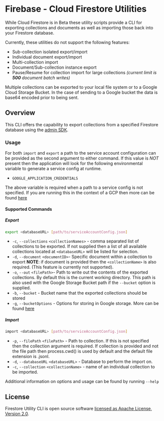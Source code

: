 # Firebase - Cloud Firestore Utilities

While Cloud Firestore is in Beta these utility scripts provide a CLI for exporting collections and documents as well as importing those back into your Firestore database.

Currently, these utilities do not support the following features:

- Sub-collection isolated export/import
- Individual document export/import
- Multi-collection import
- Document/Sub-collection instance export
- Pause/Resume for collection import for large collections _(current limit is **500** document batch writes)_

Multiple collections can be exported to your local file system or to a Google Cloud Storage Bucket. In the case of sending to a Google bucket the data is base64 encoded prior to being sent.

## Overview

This CLI offers the capability to export collections from a specified Firestore database using the [admin SDK](https://firebase.google.com/docs/admin/setup).

### Usage

For both `import` and `export` a path to the service account configuration can be provided as the second argument to either command. If this value is _NOT_ present then the application will look for the following environmental variable to generate a service config at runtime.

- `GOOGLE_APPLICATION_CREDENTIALS`

The above variable is required when a path to a service config is not specified. If you are running this in the context of a GCP then more can be found [here](https://cloud.google.com/docs/authentication/production)

#### Supported Commands

##### Export

```sh
export <databaseURL> [path/to/serviceAccountConfig.json]
```

- `-c`, `--collections` `<collectionNames>` - comma separated list of collections to be exported.
  If not supplied then a list of all available collections located at `<databaseURL>` will be listed for selection.
- `-d`, `--document` `<documentID>`- Specific document within a collection to export **NOTE**: if document is provided then the `<collectionName>` is also required. (This feature is currently not supported).
- `-o`, `--out` `<filePath>`- Path to write out the contents of the exported collections. By default this is the current working directory. This path is also used with the Google Storage Bucket path if the `--bucket` option is supplied.
- `-b`, `--bucket` - Bucket name that the exported collections should be stored
- `-g`, `--bucketOptions` - Options for storing in Google storage. More can be found [here](https://cloud.google.com/nodejs/docs/reference/storage/1.7.x/File#createWriteStream)

##### Import

```sh
import <databaseURL> [path/to/serviceAccountConfig.json]
```

- `-p`, `--filePath` `<filePath>` - Path to collection. If this is not specified then the collection argument is required. If collection is provided and not the file path then process.cwd() is used by default and the default file extension is .jsonl.
- `-d`, `--databaseURL` `<databaseURL>` - Database to perform the import on.
- `-c`, `--collection` `<collectionName>` - name of an individual collection to be imported.

Additional information on options and usage can be found by running `--help`

## License

Firestore Utility CLI is open source software [licensed as Apache License, Version 2.0](https://github.com/fanai-inc/firestore-utils/blob/develop/LICENSE.md).
